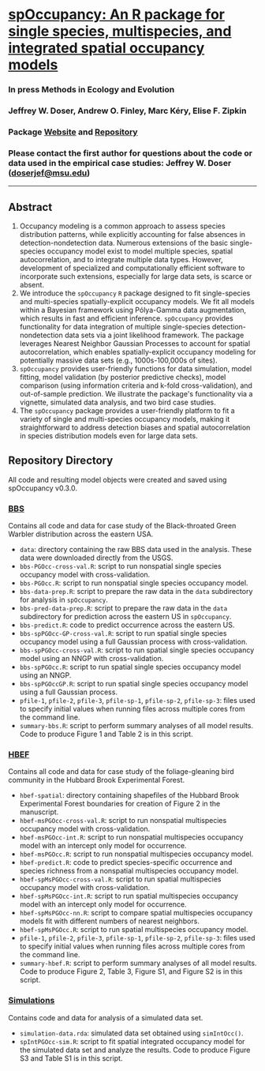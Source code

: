 # [spOccupancy: An R package for single species, multispecies, and integrated spatial occupancy models](https://arxiv.org/pdf/2111.12163.pdf)

### In press Methods in Ecology and Evolution

### Jeffrey W. Doser, Andrew O. Finley, Marc K&eacute;ry, Elise F. Zipkin 

### Package [Website](https://www.jeffdoser.com/files/spoccupancy-web/) and [Repository](https://github.com/doserjef/spOccupancy/)

### Please contact the first author for questions about the code or data used in the empirical case studies: Jeffrey W. Doser (doserjef@msu.edu)

---------------------------------

## Abstract

1. Occupancy modeling is a common approach to assess species distribution patterns, while explicitly accounting for false absences in detection-nondetection data. Numerous extensions of the basic single-species occupancy model exist to model multiple species, spatial autocorrelation, and to integrate multiple data types. However, development of specialized and computationally efficient software to incorporate such extensions, especially for large data sets, is scarce or absent. 
2. We introduce the `spOccupancy` `R` package designed to fit single-species and multi-species spatially-explicit occupancy models. We fit all models within a Bayesian framework using P&oacute;lya-Gamma data augmentation, which results in fast and efficient inference. `spOccupancy` provides functionality for data integration of multiple single-species detection-nondetection data sets via a joint likelihood framework. The package leverages Nearest Neighbor Gaussian Processes to account for spatial autocorrelation, which enables spatially-explicit occupancy modeling for potentially massive data sets (e.g., 1000s-100,000s of sites).
3. `spOccupancy` provides user-friendly functions for data simulation, model fitting, model validation (by posterior predictive checks), model comparison (using information criteria and k-fold cross-validation), and out-of-sample prediction. We illustrate the package's functionality via a vignette, simulated data analysis, and two bird case studies. 
4. The `spOccupancy` package provides a user-friendly platform to fit a variety of single and multi-species occupancy models, making it straightforward to address detection biases and spatial autocorrelation in species distribution models even for large data sets.  

## Repository Directory

All code and resulting model objects were created and saved using spOccupancy v0.3.0.

### [BBS](./bbs)

Contains all code and data for case study of the Black-throated Green Warbler distribution across the eastern USA. 

+ `data`: directory containing the raw BBS data used in the analysis. These data were downloaded directly from the USGS.
+ `bbs-PGOcc-cross-val.R`: script to run nonspatial single species occupancy model with cross-validation.
+ `bbs-PGOcc.R`: script to run nonspatial single species occupancy model.
+ `bbs-data-prep.R`: script to prepare the raw data in the `data` subdirectory for analysis in `spOccupancy`. 
+ `bbs-pred-data-prep.R`: script to prepare the raw data in the `data` subdirectory for prediction across the eastern US in `spOccupancy`.
+ `bbs-predict.R`: code to predict occurrence across the eastern US. 
+ `bbs-spPGOcc-GP-cross-val.R`: script to run spatial single species occupancy model using a full Gaussian process with cross-validation.
+ `bbs-spPGOcc-cross-val.R`: script to run spatial single species occupancy model using an NNGP with cross-validation.
+ `bbs-spPGOcc.R`: script to run spatial single species occupancy model using an NNGP.
+ `bbs-spPGOccGP.R`: script to run spatial single species occupancy model using a full Gaussian process.
+ `pfile-1`, `pfile-2`, `pfile-3`, `pfile-sp-1`, `pfile-sp-2`, `pfile-sp-3`: files used to specify initial values when running files across multiple cores from the command line.
+ `summary-bbs.R`: script to perform summary analyses of all model results. Code to produce Figure 1 and Table 2 is in this script.

### [HBEF](./hbef)

Contains all code and data for case study of the foliage-gleaning bird community in the Hubbard Brook Experimental Forest.

+ `hbef-spatial`: directory containing shapefiles of the Hubbard Brook Experimental Forest boundaries for creation of Figure 2 in the manuscript.
+ `hbef-msPGOcc-cross-val.R`: script to run nonspatial multispecies occupancy model with cross-validation.
+ `hbef-msPGOcc-int.R`: script to run nonspatial multispecies occupancy model with an intercept only model for occurrence.
+ `hbef-msPGOcc.R`: script to run nonspatial multispecies occupancy model.
+ `hbef-predict.R`: code to predict species-specific occurrence and species richness from a nonspatial multispecies occupancy model.
+ `hbef-spMsPGOcc-cross-val.R`: script to run spatial multispecies occupancy model with cross-validation.
+ `hbef-spMsPGOcc-int.R`: script to run spatial multispecies occupancy model with an intercept only model for occurrence.
+ `hbef-spMsPGOcc-nn.R`: script to compare spatial multispecies occupancy models fit with different numbers of nearest neighbors.
+ `hbef-spMsPGOcc.R`: script to run spatial multispecies occupancy model.
+ `pfile-1`, `pfile-2`, `pfile-3`, `pfile-sp-1`, `pfile-sp-2`, `pfile-sp-3`: files used to specify initial values when running files across multiple cores from the command line.
+ `summary-hbef.R`: script to perform summary analyses of all model results. Code to produce Figure 2, Table 3, Figure S1, and Figure S2 is in this script.

### [Simulations](./simulations)

Contains code and data for analysis of a simulated data set. 

+ `simulation-data.rda`: simulated data set obtained using `simIntOcc()`. 
+ `spIntPGOcc-sim.R`: script to fit spatial integrated occupancy model for the simulated data set and analyze the results. Code to produce Figure S3 and Table S1 is in this script.




